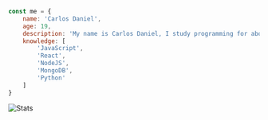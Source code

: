 ```js
const me = {
    name: 'Carlos Daniel',
    age: 19,
    description: 'My name is Carlos Daniel, I study programming for about 1 year and some months'
    knowledge: [
        'JavaScript',
        'React',
        'NodeJS',
        'MongoDB',
        'Python'
    ]
}
```

![Stats](https://github-readme-stats.vercel.app/api?username=z3ox1s&show_icons=true&theme=radical&count_private=true)
